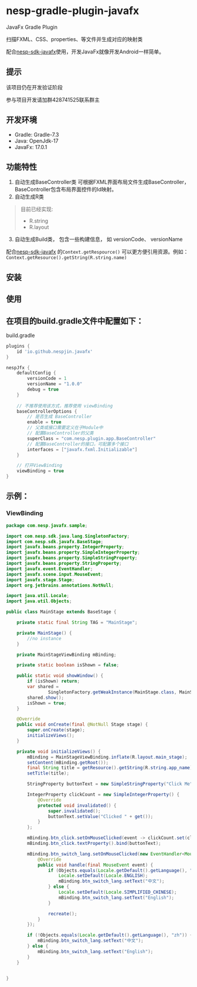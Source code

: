 # nesp-gradle-plugin-javafx

JavaFx Gradle Plugin

扫描FXML、CSS、properties、等文件并生成对应的映射类

配合[nesp-sdk-javafx](https://github.com/nespjin/nesp-sdk-javafx)使用，开发JavaFx就像开发Android一样简单。

## 提示

该项目仍在开发验证阶段

参与项目开发请加群428741525联系群主

## 开发环境

- Gradle: Gradle-7.3
- Java: OpenJdk-17
- JavaFx: 17.0.1

## 功能特性

1. 自动生成BaseController类 可根据FXML界面布局文件生成BaseController，BaseController包含布局界面控件的Id映射。
2. 自动生成R类

> 目前已经实现:
> - R.string
> - R.layout

3. 自动生成Build类， 包含一些构建信息， 如 versionCode、 versionName

配合[nesp-sdk-javafx](https://github.com/nespjin/nesp-sdk-javafx) 的```Context.getRespource()``` 
可以更方便引用资源。例如： ```
Context.getResource().getString(R.string.name)```

## 安装

## 使用

在项目的build.gradle文件中配置如下：
----
build.gradle

```Groovy
plugins {
    id 'io.github.nespjin.javafx'
}

nespJfx {
    defaultConfig {
        versionCode = 1
        versionName = "1.0.0"
        debug = true
    }
    
    // 不推荐使用该方式，推荐使用 viewBinding
    baseControllerOptions {
        // 是否生成 BaseController
        enable = true
        // 父类或接口需要定义在子Module中
        // 配置BaseController的父类
        superClass = "com.nesp.plugin.app.BaseController"
        // 配置BaseController的接口，可配置多个接口
        interfaces = ["javafx.fxml.Initializable"]
    }

    // 打开ViewBinding
    viewBinding = true
}
```

## 示例： 

### ViewBinding
```java
package com.nesp.javafx.sample;

import com.nesp.sdk.java.lang.SingletonFactory;
import com.nesp.sdk.javafx.BaseStage;
import javafx.beans.property.IntegerProperty;
import javafx.beans.property.SimpleIntegerProperty;
import javafx.beans.property.SimpleStringProperty;
import javafx.beans.property.StringProperty;
import javafx.event.EventHandler;
import javafx.scene.input.MouseEvent;
import javafx.stage.Stage;
import org.jetbrains.annotations.NotNull;

import java.util.Locale;
import java.util.Objects;

public class MainStage extends BaseStage {

    private static final String TAG = "MainStage";

    private MainStage() {
        //no instance
    }

    private MainStageViewBinding mBinding;

    private static boolean isShown = false;

    public static void showWindow() {
        if (isShown) return;
        var shared =
                SingletonFactory.getWeakInstance(MainStage.class, MainStage::new);
        shared.show();
        isShown = true;
    }

    @Override
    public void onCreate(final @NotNull Stage stage) {
        super.onCreate(stage);
        initializeViews();
    }

    private void initializeViews() {
        mBinding = MainStageViewBinding.inflate(R.layout.main_stage);
        setContent(mBinding.getRoot());
        final String title = getResource().getString(R.string.app_name);
        setTitle(title);

        StringProperty buttonText = new SimpleStringProperty("Click Me");

        IntegerProperty clickCount = new SimpleIntegerProperty() {
            @Override
            protected void invalidated() {
                super.invalidated();
                buttonText.setValue("Clicked " + get());
            }
        };

        mBinding.btn_click.setOnMouseClicked(event -> clickCount.set(clickCount.get() + 1));
        mBinding.btn_click.textProperty().bind(buttonText);

        mBinding.btn_switch_lang.setOnMouseClicked(new EventHandler<MouseEvent>() {
            @Override
            public void handle(final MouseEvent event) {
                if (Objects.equals(Locale.getDefault().getLanguage(), "zh")) {
                    Locale.setDefault(Locale.ENGLISH);
                    mBinding.btn_switch_lang.setText("中文");
                } else {
                    Locale.setDefault(Locale.SIMPLIFIED_CHINESE);
                    mBinding.btn_switch_lang.setText("English");
                }

                recreate();
            }
        });

        if (!Objects.equals(Locale.getDefault().getLanguage(), "zh")) {
            mBinding.btn_switch_lang.setText("中文");
        } else {
            mBinding.btn_switch_lang.setText("English");
        }
    }


}

```




